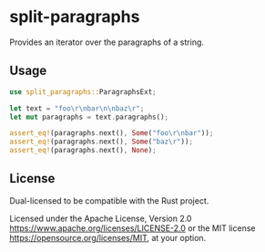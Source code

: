 # split-paragraphs

Provides an iterator over the paragraphs of a string.

## Usage
```rust
use split_paragraphs::ParagraphsExt;

let text = "foo\r\nbar\n\nbaz\r";
let mut paragraphs = text.paragraphs();

assert_eq!(paragraphs.next(), Some("foo\r\nbar"));
assert_eq!(paragraphs.next(), Some("baz\r"));
assert_eq!(paragraphs.next(), None);
```

## License

Dual-licensed to be compatible with the Rust project.

Licensed under the Apache License, Version 2.0
https://www.apache.org/licenses/LICENSE-2.0 or the MIT license
https://opensource.org/licenses/MIT, at your
option.
